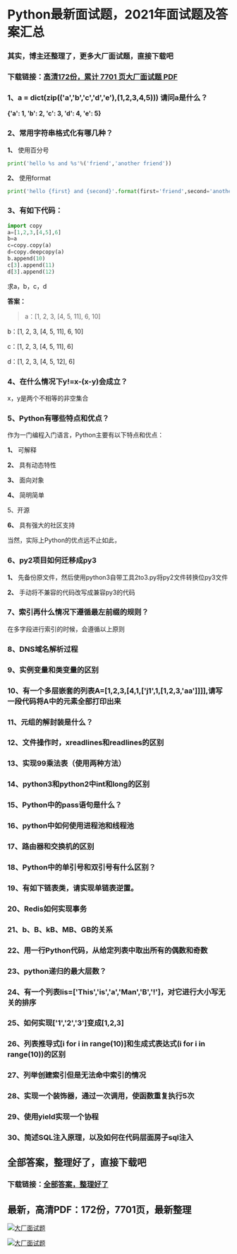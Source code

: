 # Python最新面试题，2021年面试题及答案汇总

### 其实，博主还整理了，更多大厂面试题，直接下载吧

### 下载链接：[高清172份，累计 7701 页大厂面试题  PDF](https://github.com/souyunku/DevBooks/blob/master/docs/index.md)



### 1、a = dict(zip(('a','b','c','d','e'),(1,2,3,4,5))) 请问a是什么？

**{'a': 1, 'b': 2, 'c': 3, 'd': 4, 'e': 5}**


### 2、常用字符串格式化有哪几种？

**1、** 使用百分号

```python
print('hello %s and %s'%('friend','another friend'))
```

**2、** 使用format

```python
print('hello {first} and {second}'.format(first='friend',second='another friend'))
```


### 3、有如下代码：

```python
import copy
a=[1,2,3,[4,5],6]
b=a
c=copy.copy(a)
d=copy.deepcopy(a)
b.append(10)
c[3].append(11)
d[3].append(12)
```

求a，b，c，d

**答案：**

> a：[1, 2, 3, [4, 5, 11], 6, 10]

b：[1, 2, 3, [4, 5, 11], 6, 10]

c：[1, 2, 3, [4, 5, 11], 6]

d：[1, 2, 3, [4, 5, 12], 6]



### 4、在什么情况下y!=x-(x-y)会成立？

x，y是两个不相等的非空集合


### 5、Python有哪些特点和优点？

作为一门编程入门语言，Python主要有以下特点和优点：

**1、** 可解释

**2、** 具有动态特性

**3、** 面向对象

**4、** 简明简单

5、开源

**6、** 具有强大的社区支持

当然，实际上Python的优点远不止如此，


### 6、py2项目如何迁移成py3

**1、** 先备份原文件，然后使用python3自带工具2to3.py将py2文件转换位py3文件

**2、** 手动将不兼容的代码改写成兼容py3的代码


### 7、索引再什么情况下遵循最左前缀的规则？

在多字段进行索引的时候，会遵循以上原则


### 8、DNS域名解析过程
### 9、实例变量和类变量的区别
### 10、有一个多层嵌套的列表A=[1,2,3,[4,1,['j1',1,[1,2,3,'aa']]]],请写一段代码将A中的元素全部打印出来
### 11、元组的解封装是什么？
### 12、文件操作时，xreadlines和readlines的区别
### 13、实现99乘法表（使用两种方法）
### 14、python3和python2中int和long的区别
### 15、Python中的pass语句是什么？
### 16、python中如何使用进程池和线程池
### 17、路由器和交换机的区别
### 18、Python中的单引号和双引号有什么区别？
### 19、有如下链表类，请实现单链表逆置。
### 20、Redis如何实现事务
### 21、b、B、kB、MB、GB的关系
### 22、用一行Python代码，从给定列表中取出所有的偶数和奇数
### 23、python递归的最大层数？
### 24、有一个列表lis=['This','is','a','Man','B','!']，对它进行大小写无关的排序
### 25、如何实现['1','2','3']变成[1,2,3]
### 26、列表推导式[i for i in range(10)]和生成式表达式(i for i in range(10))的区别
### 27、列举创建索引但是无法命中索引的情况
### 28、实现一个装饰器，通过一次调用，使函数重复执行5次
### 29、使用yield实现一个协程
### 30、简述SQL注入原理，以及如何在代码层面房子sql注入




## 全部答案，整理好了，直接下载吧

### 下载链接：[全部答案，整理好了](https://www.souyunku.com/wp-content/uploads/weixin/githup-weixin-2.png)




## 最新，高清PDF：172份，7701页，最新整理

[![大厂面试题](https://www.souyunku.com/wp-content/uploads/weixin/mst.png "架构师专栏")](https://www.souyunku.com/wp-content/uploads/weixin/githup-weixin.png "架构师专栏")

[![大厂面试题](https://www.souyunku.com/wp-content/uploads/weixin/githup-weixin.png "架构师专栏")](https://www.souyunku.com/wp-content/uploads/weixin/githup-weixin.png "架构师专栏")
